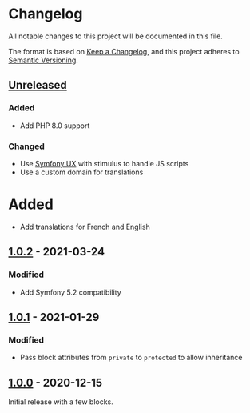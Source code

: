 # Changelog
All notable changes to this project will be documented in this file.

The format is based on [Keep a Changelog](https://keepachangelog.com/en/1.0.0/), and this project adheres
to [Semantic Versioning](https://semver.org/spec/v2.0.0.html).

## [Unreleased]
### Added
- Add PHP 8.0 support

### Changed
- Use [Symfony UX](https://symfony.com/ux) with stimulus to handle JS scripts
- Use a custom domain for translations

# Added
- Add translations for French and English

## [1.0.2] - 2021-03-24
### Modified
- Add Symfony 5.2 compatibility

## [1.0.1] - 2021-01-29
### Modified
- Pass block attributes from `private` to `protected` to allow inheritance

## [1.0.0] - 2020-12-15
Initial release with a few blocks.

[Unreleased]: https://github.com/umanit/block-collection-bundle/compare/2.0.0...HEAD
[2.0.0]: https://github.com/umanit/block-collection-bundle/compare/2.0.0....1.0.2
[1.0.2]: https://github.com/umanit/block-collection-bundle/compare/1.0.2...1.0.1
[1.0.1]: https://github.com/umanit/block-collection-bundle/compare/1.0.1...1.0.0
[1.0.0]: https://github.com/umanit/block-collection-bundle/releases/tag/1.0.0
